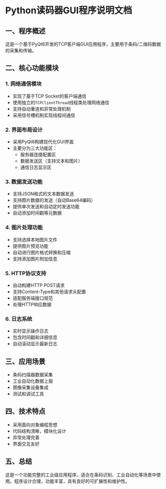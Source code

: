 # Python读码器GUI程序说明文档

## 一、程序概述
这是一个基于PyQt6开发的TCP客户端GUI应用程序，主要用于条码/二维码数据的采集和传输。

## 二、核心功能模块

### 1. 网络通信模块
- 实现了基于TCP Socket的客户端通信
- 使用独立的`TCPClientThread`线程类处理网络通信
- 支持自动重连和异常处理机制
- 采用信号槽机制实现线程间通信

### 2. 界面布局设计
- 采用PyQt6构建现代化GUI界面
- 主要分为三大功能区：
  * 服务器连接配置区
  * 数据发送区（支持文本和图片）
  * 通信日志显示区

### 3. 数据发送功能
- 支持JSON格式的文本数据发送
- 支持图片数据的发送（自动Base64编码）
- 提供单次发送和自动定时发送功能
- 自动添加时间戳等元数据

### 4. 图片处理功能
- 支持选择本地图片文件
- 提供图片预览功能
- 自动进行图片格式转换和压缩
- 支持添加图片附加信息

### 5. HTTP协议支持
- 自动构建HTTP POST请求
- 支持Content-Type和其他请求头配置
- 适配服务端接口规范
- 处理HTTP响应数据

### 6. 日志系统
- 实时显示操作日志
- 包含时间戳和详细信息
- 自动滚动显示最新日志

## 三、应用场景
- 条码扫描器数据采集
- 工业自动化数据上报
- 图像采集设备集成
- 测试和调试工具

## 四、技术特点
- 采用面向对象编程思想
- 代码结构清晰，模块化设计
- 异常处理完善
- 界面交互友好

## 五、总结
这是一个功能完整的工业级应用程序，适合在条码识别、工业自动化等场景中使用。程序设计合理，功能丰富，具有良好的可扩展性和维护性。
